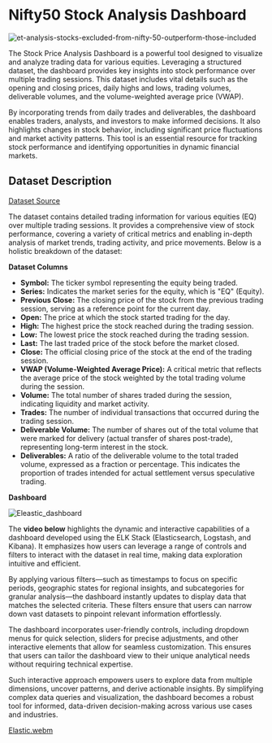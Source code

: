 # Nifty50 Stock Analysis Dashboard

![et-analysis-stocks-excluded-from-nifty-50-outperform-those-included](https://github.com/user-attachments/assets/79b9af1c-2a19-4209-8268-7e23c46e4708)


The Stock Price Analysis Dashboard is a powerful tool designed to visualize and analyze trading data for various equities. Leveraging a structured dataset, the dashboard provides key insights into stock performance over multiple trading sessions. This dataset includes vital details such as the opening and closing prices, daily highs and lows, trading volumes, deliverable volumes, and the volume-weighted average price (VWAP).

By incorporating trends from daily trades and deliverables, the dashboard enables traders, analysts, and investors to make informed decisions. It also highlights changes in stock behavior, including significant price fluctuations and market activity patterns. This tool is an essential resource for tracking stock performance and identifying opportunities in dynamic financial markets.

## Dataset Description

[Dataset Source](https://www.kaggle.com/datasets/rohanrao/nifty50-stock-market-data)

The dataset contains detailed trading information for various equities (EQ) over multiple trading sessions. It provides a comprehensive view of stock performance, covering a variety of critical metrics and enabling in-depth analysis of market trends, trading activity, and price movements. Below is a holistic breakdown of the dataset:

**Dataset Columns**
 - **Symbol:** The ticker symbol representing the equity being traded.
 - **Series:** Indicates the market series for the equity, which is "EQ" (Equity).
 - **Previous Close:** The closing price of the stock from the previous trading session, serving as a reference point for the current day.
 - **Open:** The price at which the stock started trading for the day.
 - **High:** The highest price the stock reached during the trading session.
 - **Low:** The lowest price the stock reached during the trading session.
 - **Last:** The last traded price of the stock before the market closed.
 - **Close:** The official closing price of the stock at the end of the trading session.
 - **VWAP (Volume-Weighted Average Price):** A critical metric that reflects the average price of the stock weighted by the total trading volume during the session.
 - **Volume:** The total number of shares traded during the session, indicating liquidity and market activity.
 - **Trades:** The number of individual transactions that occurred during the trading session.
 - **Deliverable Volume:** The number of shares out of the total volume that were marked for delivery (actual transfer of shares post-trade), representing long-term interest in the stock.
 - **Deliverables:** A ratio of the deliverable volume to the total traded volume, expressed as a fraction or percentage. This indicates the proportion of trades intended for actual settlement versus speculative trading.

**Dashboard**

![Eleastic_dashboard](https://github.com/user-attachments/assets/d7b016c9-634e-4ca9-b661-2ac1606e24dd)

The **video below** highlights the dynamic and interactive capabilities of a dashboard developed using the ELK Stack (Elasticsearch, Logstash, and Kibana). It emphasizes how users can leverage a range of controls and filters to interact with the dataset in real time, making data exploration intuitive and efficient.

By applying various filters—such as timestamps to focus on specific periods, geographic states for regional insights, and subcategories for granular analysis—the dashboard instantly updates to display data that matches the selected criteria. These filters ensure that users can narrow down vast datasets to pinpoint relevant information effortlessly.

The dashboard incorporates user-friendly controls, including dropdown menus for quick selection, sliders for precise adjustments, and other interactive elements that allow for seamless customization. This ensures that users can tailor the dashboard view to their unique analytical needs without requiring technical expertise.

Such interactive approach empowers users to explore data from multiple dimensions, uncover patterns, and derive actionable insights. By simplifying complex data queries and visualization, the dashboard becomes a robust tool for informed, data-driven decision-making across various use cases and industries.

[Elastic.webm](https://github.com/user-attachments/assets/f0715d79-625a-4902-b97f-a3f9e70a912c)

